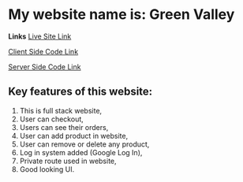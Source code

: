 # My website name is: Green Valley

**Links**
[Live Site Link](https://green-valley-211e6.web.app)

[Client Side Code Link](https://github.com/Porgramming-Hero-web-course/full-stack-client-Ahaduzzaman01)

[Server Side Code Link](https://github.com/Porgramming-Hero-web-course/full-stack-server-Ahaduzzaman01)

## Key features of this website:
1. This is full stack website,
2. User can checkout,
3. Users can see their orders,
4. User can add product in website,
5. User can remove or delete any product,
6. Log in system added (Google Log In),
7. Private route used in website,
8. Good looking UI.